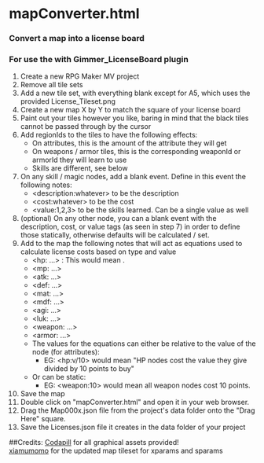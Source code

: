 # mapConverter.html
### Convert a map into a license board
### For use the with Gimmer_LicenseBoard plugin

1. Create a new RPG Maker MV project
2. Remove all tile sets
3. Add a new tile set, with everything blank except for A5, which uses the provided License_Tileset.png
4. Create a new map X by Y to match the square of your license board
5. Paint out your tiles however you like, baring in mind that the black tiles cannot be passed through by the cursor
6. Add regionIds to the tiles to have the following effects:
    * On attributes, this is the amount of the attribute they will get
    * On weapons / armor tiles, this is the corresponding weaponId or armorId they will learn to use
    * Skills are different, see below
7. On any skill / magic nodes, add a blank event. Define in this event the following notes:
    * \<description:whatever> to be the description
    * \<cost:whatever> to be the cost
    * \<value:1,2,3> to be the skills learned. Can be a single value as well
8. (optional) On any other node, you can a blank event with the description, cost, or value tags (as seen in step 7) in order to define those statically, otherwise defaults will be calculated / set.
9. Add to the map the following notes that will act as equations used to calculate license costs based on type and value
    * \<hp: ...> : This would mean .
    * \<mp: ...> 
    * \<atk: ...>
    * \<def: ...>
    * \<mat: ...>
    * \<mdf: ...>
    * \<agi: ...>
    * \<luk: ...>
    * \<weapon: ...>
    * \<armor: ...>
    * The values for the equations can either be relative to the value of the node (for attributes):
        * EG: \<hp:v/10> would mean "HP nodes cost the value they give divided by 10 points to buy"
    * Or can be static:
        * EG: \<weapon:10> would mean all weapon nodes cost 10 points.
10. Save the map
11. Double click on "mapConverter.html" and open it in your web browser.
12. Drag the Map000x.json file from the project's data folder onto the "Drag Here" square.
13. Save the Licenses.json file it creates in the data folder of your project

##Credits:
[Codapill](codapill.com) for all graphical assets provided!  
[xiamumomo]() for the updated map tileset for xparams and sparams